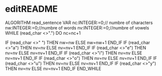 # editREADME
ALGORITHM read_sentence
VAR
    nc:INTEGER:=0;// numbre of characters
    nw:INTEGER:=0;//numbre of words
    nv:INTEGER:=0;//numbre of vowels
WHILE (read_char <>".") DO
    nc=nc+1

IF (read_char <>" ") THEN
    nw=nw
ELSE
    nw=nw+1
END_IF
IF (read_char <>"a") THEN
    nv=nv
ELSE
    nv=nv+1
END_IF
IF (read_char <>"e") THEN
    nv=nv
ELSE
    nv=nv+1
END_IF
IF (read_char <>"i") THEN
    nv=nv
ELSE
    nv=nv+1
END_IF
IF (read_char <>"o") THEN
    nv=nv
ELSE
    nv=nv+1
END_IF
IF (read_char <>"u") THEN
    nv=nv
ELSE
    nv=nv+1
END_IF
IF (read_char <>"y") THEN
    nv=nv
ELSE
    nv=nv+1
END_IF
END_WHILE 
